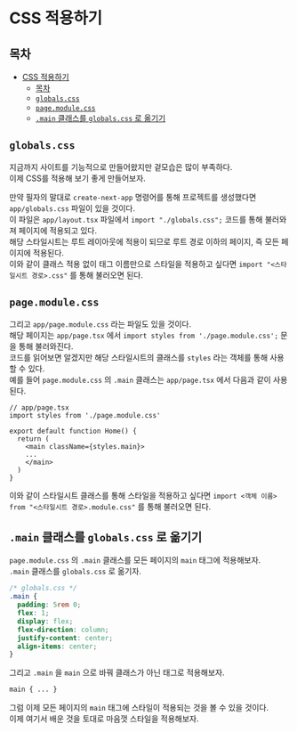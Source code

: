 # CSS 적용하기

## 목차

- [CSS 적용하기](#css-적용하기)
  - [목차](#목차)
  - [`globals.css`](#globalscss)
  - [`page.module.css`](#pagemodulecss)
  - [`.main` 클래스를 `globals.css` 로 옮기기](#main-클래스를-globalscss-로-옮기기)

## `globals.css`

지금까지 사이트를 기능적으로 만들어왔지만 겉모습은 많이 부족하다.  
이제 CSS를 적용해 보기 좋게 만들어보자.

만약 필자의 말대로 `create-next-app` 명령어를 통해 프로젝트를 생성했다면 `app/globals.css` 파일이 있을 것이다.  
이 파일은 `app/layout.tsx` 파일에서 `import "./globals.css";` 코드를 통해 불러와져 페이지에 적용되고 있다.  
해당 스타일시트는 루트 레이아웃에 적용이 되므로 루트 경로 이하의 페이지, 즉 모든 페이지에 적용된다.  
이와 같이 클래스 적용 없이 태그 이름만으로 스타일을 적용하고 싶다면 `import "<스타일시트 경로>.css"` 를 통해 불러오면 된다.

## `page.module.css`

그리고 `app/page.module.css` 라는 파일도 있을 것이다.  
해당 페이지는 `app/page.tsx` 에서 `import styles from './page.module.css';` 문을 통해 불러와진다.  
코드를 읽어보면 알겠지만 해당 스타일시트의 클래스를 `styles` 라는 객체를 통해 사용할 수 있다.  
예를 들어 `page.module.css` 의 `.main` 클래스는 `app/page.tsx` 에서 다음과 같이 사용된다.

```tsx
// app/page.tsx
import styles from './page.module.css'

export default function Home() {
  return (
    <main className={styles.main}>
    ...
    </main>
  )
}
```

이와 같이 스타일시트 클래스를 통해 스타일을 적용하고 싶다면 `import <객체 이름> from "<스타일시트 경로>.module.css"` 를 통해 불러오면 된다.

## `.main` 클래스를 `globals.css` 로 옮기기

`page.module.css` 의 `.main` 클래스를 모든 페이지의 `main` 태그에 적용해보자.  
`.main` 클래스를 `globals.css` 로 옮기자.

```css
/* globals.css */
.main {
  padding: 5rem 0;
  flex: 1;
  display: flex;
  flex-direction: column;
  justify-content: center;
  align-items: center;
}
```

그리고 `.main` 을 `main` 으로 바꿔 클래스가 아닌 태그로 적용해보자.

```css
main { ... }
```

그럼 이제 모든 페이지의 `main` 태그에 스타일이 적용되는 것을 볼 수 있을 것이다.  
이제 여기서 배운 것을 토대로 마음껏 스타일을 적용해보자.
